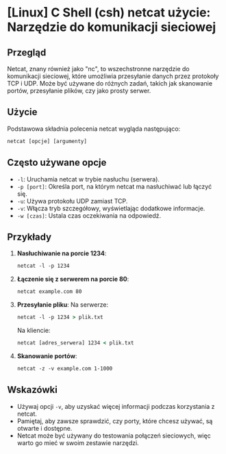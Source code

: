 # [Linux] C Shell (csh) netcat użycie: Narzędzie do komunikacji sieciowej

## Przegląd
Netcat, znany również jako "nc", to wszechstronne narzędzie do komunikacji sieciowej, które umożliwia przesyłanie danych przez protokoły TCP i UDP. Może być używane do różnych zadań, takich jak skanowanie portów, przesyłanie plików, czy jako prosty serwer.

## Użycie
Podstawowa składnia polecenia netcat wygląda następująco:

```csh
netcat [opcje] [argumenty]
```

## Często używane opcje
- `-l`: Uruchamia netcat w trybie nasłuchu (serwera).
- `-p [port]`: Określa port, na którym netcat ma nasłuchiwać lub łączyć się.
- `-u`: Używa protokołu UDP zamiast TCP.
- `-v`: Włącza tryb szczegółowy, wyświetlając dodatkowe informacje.
- `-w [czas]`: Ustala czas oczekiwania na odpowiedź.

## Przykłady
1. **Nasłuchiwanie na porcie 1234**:
   ```csh
   netcat -l -p 1234
   ```

2. **Łączenie się z serwerem na porcie 80**:
   ```csh
   netcat example.com 80
   ```

3. **Przesyłanie pliku**:
   Na serwerze:
   ```csh
   netcat -l -p 1234 > plik.txt
   ```
   Na kliencie:
   ```csh
   netcat [adres_serwera] 1234 < plik.txt
   ```

4. **Skanowanie portów**:
   ```csh
   netcat -z -v example.com 1-1000
   ```

## Wskazówki
- Używaj opcji `-v`, aby uzyskać więcej informacji podczas korzystania z netcat.
- Pamiętaj, aby zawsze sprawdzić, czy porty, które chcesz używać, są otwarte i dostępne.
- Netcat może być używany do testowania połączeń sieciowych, więc warto go mieć w swoim zestawie narzędzi.